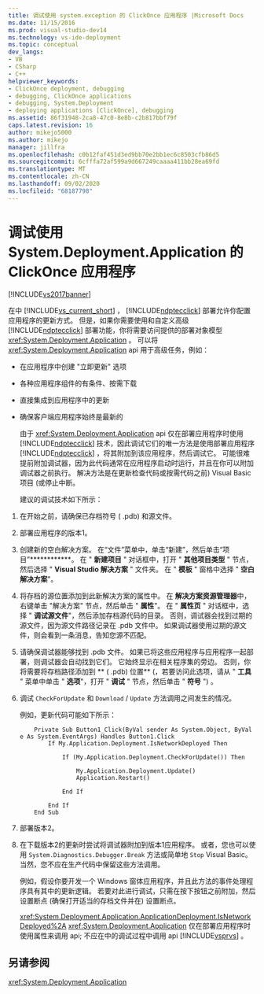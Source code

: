 ```yaml
---
title: 调试使用 system.exception 的 ClickOnce 应用程序 |Microsoft Docs
ms.date: 11/15/2016
ms.prod: visual-studio-dev14
ms.technology: vs-ide-deployment
ms.topic: conceptual
dev_langs:
- VB
- CSharp
- C++
helpviewer_keywords:
- ClickOnce deployment, debugging
- debugging, ClickOnce applications
- debugging, System.Deployment
- deploying applications [ClickOnce], debugging
ms.assetid: 86f31948-2ca8-47c0-8e8b-c2b817bbf79f
caps.latest.revision: 16
author: mikejo5000
ms.author: mikejo
manager: jillfra
ms.openlocfilehash: c0b12faf451d3ed9bb70e2bb1ec6c8503cfb86d5
ms.sourcegitcommit: 6cfffa72af599a9d667249caaaa411bb28ea69fd
ms.translationtype: MT
ms.contentlocale: zh-CN
ms.lasthandoff: 09/02/2020
ms.locfileid: "68187798"
---
```

# <a name="debugging-clickonce-applications-that-use-systemdeploymentapplication"></a>调试使用 System.Deployment.Application 的 ClickOnce 应用程序
[!INCLUDE[vs2017banner](../includes/vs2017banner.md)]

在中 [!INCLUDE[vs_current_short](../includes/vs-current-short-md.md)] ， [!INCLUDE[ndptecclick](../includes/ndptecclick-md.md)] 部署允许你配置应用程序的更新方式。 但是，如果你需要使用和自定义高级 [!INCLUDE[ndptecclick](../includes/ndptecclick-md.md)] 部署功能，你将需要访问提供的部署对象模型 <xref:System.Deployment.Application> 。 可以将 <xref:System.Deployment.Application> api 用于高级任务，例如：  
  
- 在应用程序中创建 "立即更新" 选项  
  
- 各种应用程序组件的有条件、按需下载  
  
- 直接集成到应用程序中的更新  
  
- 确保客户端应用程序始终是最新的  
  
  由于 <xref:System.Deployment.Application> api 仅在部署应用程序时使用 [!INCLUDE[ndptecclick](../includes/ndptecclick-md.md)] 技术，因此调试它们的唯一方法是使用部署应用程序 [!INCLUDE[ndptecclick](../includes/ndptecclick-md.md)] ，将其附加到该应用程序，然后调试它。 可能很难提前附加调试器，因为此代码通常在应用程序启动时运行，并且在你可以附加调试器之前执行。 解决方法是在更新检查代码或按需代码之前) Visual Basic 项目 (或停止中断。  
  
  建议的调试技术如下所示：  
  
1. 在开始之前，请确保已存档符号 ( .pdb) 和源文件。  
  
2. 部署应用程序的版本1。  
  
3. 创建新的空白解决方案。 在“文件”菜单中，单击“新建”，然后单击“项目”************。 在 " **新建项目** " 对话框中，打开 " **其他项目类型** " 节点，然后选择 " **Visual Studio 解决方案** " 文件夹。 在 " **模板** " 窗格中选择 " **空白解决方案**"。  
  
4. 将存档的源位置添加到此新解决方案的属性中。 在 **解决方案资源管理器**中，右键单击 "解决方案" 节点，然后单击 " **属性**"。 在 " **属性页** " 对话框中，选择 " **调试源文件**"，然后添加存档源代码的目录。 否则，调试器会找到过期的源文件，因为源文件路径记录在 .pdb 文件中。 如果调试器使用过期的源文件，则会看到一条消息，告知您源不匹配。  
  
5. 请确保调试器能够找到 .pdb 文件。 如果已将这些应用程序与应用程序一起部署，则调试器会自动找到它们。 它始终显示在相关程序集的旁边。 否则，你将需要将存档路径添加到 ** ( .pdb) 位置** (，若要访问此选项，请从 " **工具** " 菜单中单击 " **选项**"，打开 " **调试** " 节点，然后单击 " **符号** ") 。  
  
6. 调试 `CheckForUpdate` 和 `Download` / `Update` 方法调用之间发生的情况。  
  
    例如，更新代码可能如下所示：  
  
   ```  
       Private Sub Button1_Click(ByVal sender As System.Object, ByVal e As System.EventArgs) Handles Button1.Click  
           If My.Application.Deployment.IsNetworkDeployed Then  
  
               If (My.Application.Deployment.CheckForUpdate()) Then  
  
                   My.Application.Deployment.Update()  
                   Application.Restart()  
  
               End If  
  
           End If  
       End Sub  
   ```  
  
7. 部署版本2。  
  
8. 在下载版本2的更新时尝试将调试器附加到版本1应用程序。 或者，您也可以使用 `System.Diagnostics.Debugger.Break` 方法或简单地 `Stop` Visual Basic。 当然，您不应在生产代码中保留这些方法调用。  
  
    例如，假设你要开发一个 Windows 窗体应用程序，并且此方法的事件处理程序具有其中的更新逻辑。 若要对此进行调试，只需在按下按钮之前附加，然后设置断点 (确保打开适当的存档文件并在) 设置断点。  
  
   <xref:System.Deployment.Application.ApplicationDeployment.IsNetworkDeployed%2A> <xref:System.Deployment.Application> 仅在部署应用程序时使用属性来调用 api; 不应在中的调试过程中调用 api [!INCLUDE[vsprvs](../includes/vsprvs-md.md)] 。  
  
## <a name="see-also"></a>另请参阅  
 <xref:System.Deployment.Application>
